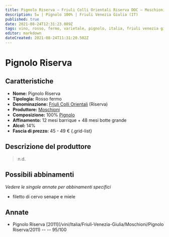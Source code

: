 ```yaml
---
title: Pignolo Riserva – Friuli Colli Orientali Riserva DOC – Moschioni
description: 5★ | Pignolo 100% | Friuli Venezia Giulia (IT)
published: true
date: 2021-08-24T12:31:23.089Z
tags: vino, rosso, fermo, varietale, pignolo, italia, friuli venezia giulia, filetto di cervo senape e miele, 45 - 49 €, 5 stelle
editor: markdown
dateCreated: 2021-08-24T11:31:20.502Z
---
```


# Pignolo Riserva

## Caratteristiche
- **Nome:** Pignolo Riserva
- **Tipologia:** Rosso fermo
- **Denominazione:** [Friuli Colli Orientali](/denominazioni/Italia/Friuli-Venezia-Giulia/DOC/Friuli-Colli-Orientali) (Riserva)
- **Produttore:** [Moschioni](/produttori/Italia/Friuli-Venezia-Giulia/Moschioni) 
- **Composizione:** 100% [Pignolo](/vitigni/bacca-nera/pignolo)
- **Affinamento:** 12 mesi barrique + 48 mesi botte grande
- **Alcol:** 14%
- **Fascia di prezzo:** 45 - 49 €
{.grid-list}

## Descrizione del produttore

> n.d.

## Possibili abbinamenti
*Vedere le singole annate per abbinamenti specifici*

- filetto di cervo senape e miele

## Annate
- Pignolo Riserva [2011](/vini/Italia/Friuli-Venezia-Giulia/Moschioni/Pignolo Riserva/2011) -- <span class="star-5"></span> -- 95/100


